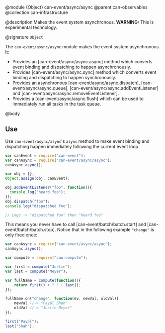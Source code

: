 @module {Object} can-event/async/async
@parent can-observables
@collection can-infrastructure

@description Makes the event system asynchronous. __WARNING:__ This is experimental technology.

@signature `Object`

The `can-event/async/async` module makes the event system asynchronous.  It:

 - Provides an [can-event/async/async.async] method which converts event binding and dispatching to happen asynchronously.
 - Provides [can-event/async/async.sync]  method which converts event binding and dispatching to happen synchronously.
 - Provides an asynchronous [can-event/async/async.dispatch], [can-event/async/async.queue],
  [can-event/async/async.addEventListener] and [can-event/async/async.removeEventListener].
 - Provides a [can-event/async/async.flush] which can be used to immediately run all tasks in the
   task queue.

@body

## Use

Use `can-event/async/async`'s `async` method to make event binding and
dispatching happen immediately following the current event loop.

```js
var canEvent = require("can-event");
var canAsync = require("can-event/async/async");
canAsync.async();

var obj = {};
Object.assign(obj, canEvent);

obj.addEventListener("foo", function(){
  console.log("heard foo");
});
obj.dispatch("foo");
console.log("dispatched foo");

// Logs -> "dispatched foo" then "heard foo"
```

This means you never have to call [can-event/batch/batch.start] and [can-event/batch/batch.stop]. Notice
that in the following example `"change"` is only fired once:

```js
var canAsync = require("can-event/async/async");
canAsync.async();

var compute = require("can-compute");

var first = compute("Justin");
var last = compute("Meyer");

var fullName = compute(function(){
	return first() + " " + last();
});

fullName.on("change", function(ev, newVal, oldVal){
	newVal //-> "Payal Shah"
	oldVal //-> "Justin Meyer"
});

first("Payal");
last("Shah");
```
